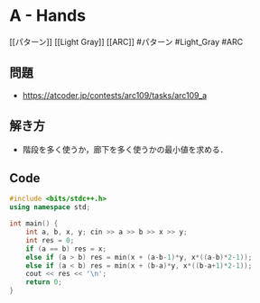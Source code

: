 # A - Hands
[[パターン]] [[Light Gray]] [[ARC]]
#パターン #Light_Gray #ARC 

## 問題
- https://atcoder.jp/contests/arc109/tasks/arc109_a


## 解き方
- 階段を多く使うか，廊下を多く使うかの最小値を求める．

## Code
```C++
#include <bits/stdc++.h>
using namespace std;

int main() {
	int a, b, x, y; cin >> a >> b >> x >> y;
	int res = 0;
	if (a == b) res = x;
	else if (a > b) res = min(x + (a-b-1)*y, x*((a-b)*2-1));
	else if (a < b) res = min(x + (b-a)*y, x*((b-a+1)*2-1));
	cout << res << '\n';
    return 0;
}
```